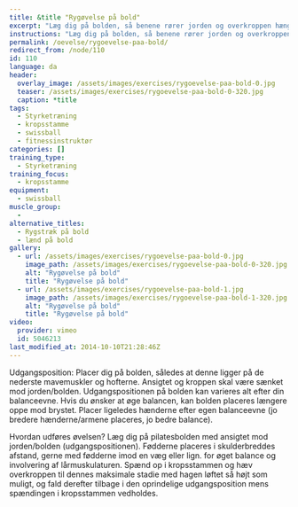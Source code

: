 ```yaml
---
title: &title "Rygøvelse på bold"
excerpt: "Læg dig på bolden, så benene rører jorden og overkroppen hænger frit. Lad overkroppen falde ned mod gulvet og ret dig derefter op igen, indtil kroppen er lige."
instructions: "Læg dig på bolden, så benene rører jorden og overkroppen hænger frit. Lad overkroppen falde ned mod gulvet og ret dig derefter op igen, indtil kroppen er lige."
permalink: /oevelse/rygoevelse-paa-bold/
redirect_from: /node/110
id: 110
language: da
header:
  overlay_image: /assets/images/exercises/rygoevelse-paa-bold-0.jpg
  teaser: /assets/images/exercises/rygoevelse-paa-bold-0-320.jpg
  caption: *title
tags:
  - Styrketræning
  - kropsstamme
  - swissball
  - fitnessinstruktør
categories: []
training_type: 
  - Styrketræning
training_focus: 
  - kropsstamme
equipment:
  - swissball
muscle_group:
  - 
alternative_titles:
  - Rygstræk på bold
  - lænd på bold
gallery:
  - url: /assets/images/exercises/rygoevelse-paa-bold-0.jpg
    image_path: /assets/images/exercises/rygoevelse-paa-bold-0-320.jpg
    alt: "Rygøvelse på bold"
    title: "Rygøvelse på bold"
  - url: /assets/images/exercises/rygoevelse-paa-bold-1.jpg
    image_path: /assets/images/exercises/rygoevelse-paa-bold-1-320.jpg
    alt: "Rygøvelse på bold"
    title: "Rygøvelse på bold"
video:
  provider: vimeo
  id: 5046213
last_modified_at: 2014-10-10T21:28:46Z
---
```


Udgangsposition: Placer dig på bolden, således at denne ligger på de nederste mavemuskler og hofterne. Ansigtet og kroppen skal være sænket mod jorden/bolden. Udgangspositionen på bolden kan varieres alt efter din balanceevne. Hvis du ønsker at øge balancen, kan bolden placeres længere oppe mod brystet. Placer ligeledes hænderne efter egen balanceevne (jo bredere hænderne/armene placeres, jo bedre balance).

Hvordan udføres øvelsen? Læg dig på pilatesbolden med ansigtet mod jorden/bolden (udgangspositionen). Fødderne placeres i skulderbreddes afstand, gerne med fødderne imod en væg eller lign. for øget balance og involvering af lårmuskulaturen. Spænd op i kropsstammen og hæv overkroppen til dennes maksimale stadie med hagen løftet så højt som muligt, og fald derefter tilbage i den oprindelige udgangsposition mens spændingen i kropsstammen vedholdes.
